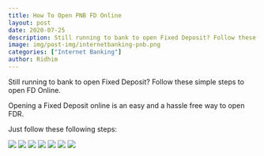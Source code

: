 ```yaml
---
title: How To Open PNB FD Online
layout: post
date: 2020-07-25
description: Still running to bank to open Fixed Deposit? Follow these simple steps to open FD Online.
image: img/post-img/internetbanking-pnb.png
categories: ["Internet Banking"]
author: Ridhim
---
```


Still running to bank to open Fixed Deposit? Follow these simple steps to open FD Online.

Opening a Fixed Deposit online is an easy and a hassle free way to open FDR.

Just follow these following steps:

<img src="https://dl.dropboxusercontent.com/s/wcacztcf9nz3qyc/PNB-INTERNET-BANKING-01.png?dl=0" />

<img src="https://dl.dropboxusercontent.com/s/3hniia969dkhv9h/PNB-INTERNET-BANKING-02.png?dl=0" />

<img src="https://dl.dropboxusercontent.com/s/dfm2hfvns7mm2ne/PNB-INTERNET-BANKING-03.png?dl=0" />

<img src="https://dl.dropboxusercontent.com/s/qhr8ggv6zdb4kcd/PNB-INTERNET-BANKING-04.png?dl=0" />

<img src="https://dl.dropboxusercontent.com/s/zlrgryslk4gu2uc/PNB-INTERNET-BANKING-05.png?dl=0" />

<img src="https://dl.dropboxusercontent.com/s/x6hx3t1i8a6o1ph/PNB-INTERNET-BANKING-06.png?dl=0" />

<img src="https://dl.dropboxusercontent.com/s/79ov7y7j6olbh9a/PNB-INTERNET-BANKING-07.png?dl=0" />



